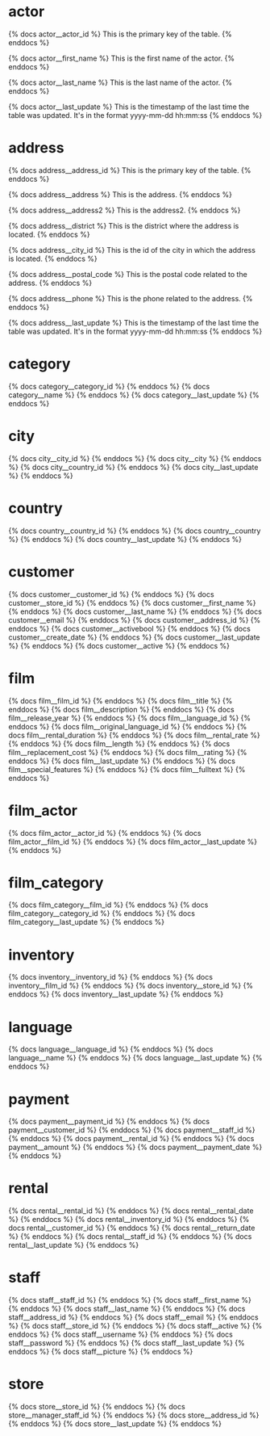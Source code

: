 # actor

{% docs actor__actor_id %}
This is the primary key of the table.
{% enddocs %}

{% docs actor__first_name %}
This is the first name of the actor.
{% enddocs %}

{% docs actor__last_name %}
This is the last name of the actor.
{% enddocs %}

{% docs actor__last_update %}
This is the timestamp of the last time the table was updated.
It's in the format yyyy-mm-dd hh:mm:ss
{% enddocs %}

# address

{% docs address__address_id %}
This is the primary key of the table.
{% enddocs %}

{% docs address__address %}
This is the address.
{% enddocs %}

{% docs address__address2 %}
This is the address2.
{% enddocs %}

{% docs address__district %}
This is the district where the address is located.
{% enddocs %}

{% docs address__city_id %}
This is the id of the city in which the address is located.
{% enddocs %}

{% docs address__postal_code %}
This is the postal code related to the address.
{% enddocs %}

{% docs address__phone %}
This is the phone related to the address.
{% enddocs %}

{% docs address__last_update %}
This is the timestamp of the last time the table was updated.
It's in the format yyyy-mm-dd hh:mm:ss
{% enddocs %}

# category

{% docs category__category_id %}
{% enddocs %}
{% docs category__name %}
{% enddocs %}
{% docs category__last_update %}
{% enddocs %}

# city

{% docs city__city_id %}
{% enddocs %}
{% docs city__city %}
{% enddocs %}
{% docs city__country_id %}
{% enddocs %}
{% docs city__last_update %}
{% enddocs %}

# country

{% docs country__country_id %}
{% enddocs %}
{% docs country__country %}
{% enddocs %}
{% docs country__last_update %}
{% enddocs %}

# customer

{% docs customer__customer_id %}
{% enddocs %}
{% docs customer__store_id %}
{% enddocs %}
{% docs customer__first_name %}
{% enddocs %}
{% docs customer__last_name %}
{% enddocs %}
{% docs customer__email %}
{% enddocs %}
{% docs customer__address_id %}
{% enddocs %}
{% docs customer__activebool %}
{% enddocs %}
{% docs customer__create_date %}
{% enddocs %}
{% docs customer__last_update %}
{% enddocs %}
{% docs customer__active %}
{% enddocs %}

# film

{% docs film__film_id %}
{% enddocs %}
{% docs film__title %}
{% enddocs %}
{% docs film__description %}
{% enddocs %}
{% docs film__release_year %}
{% enddocs %}
{% docs film__language_id %}
{% enddocs %}
{% docs film__original_language_id %}
{% enddocs %}
{% docs film__rental_duration %}
{% enddocs %}
{% docs film__rental_rate %}
{% enddocs %}
{% docs film__length %}
{% enddocs %}
{% docs film__replacement_cost %}
{% enddocs %}
{% docs film__rating %}
{% enddocs %}
{% docs film__last_update %}
{% enddocs %}
{% docs film__special_features %}
{% enddocs %}
{% docs film__fulltext %}
{% enddocs %}

# film_actor

{% docs film_actor__actor_id %}
{% enddocs %}
{% docs film_actor__film_id %}
{% enddocs %}
{% docs film_actor__last_update %}
{% enddocs %}

# film_category

{% docs film_category__film_id %}
{% enddocs %}
{% docs film_category__category_id %}
{% enddocs %}
{% docs film_category__last_update %}
{% enddocs %}

# inventory

{% docs inventory__inventory_id %}
{% enddocs %}
{% docs inventory__film_id %}
{% enddocs %}
{% docs inventory__store_id %}
{% enddocs %}
{% docs inventory__last_update %}
{% enddocs %}

# language

{% docs language__language_id %}
{% enddocs %}
{% docs language__name %}
{% enddocs %}
{% docs language__last_update %}
{% enddocs %}

# payment

{% docs payment__payment_id %}
{% enddocs %}
{% docs payment__customer_id %}
{% enddocs %}
{% docs payment__staff_id %}
{% enddocs %}
{% docs payment__rental_id %}
{% enddocs %}
{% docs payment__amount %}
{% enddocs %}
{% docs payment__payment_date %}
{% enddocs %}

# rental

{% docs rental__rental_id %}
{% enddocs %}
{% docs rental__rental_date %}
{% enddocs %}
{% docs rental__inventory_id %}
{% enddocs %}
{% docs rental__customer_id %}
{% enddocs %}
{% docs rental__return_date %}
{% enddocs %}
{% docs rental__staff_id %}
{% enddocs %}
{% docs rental__last_update %}
{% enddocs %}

# staff

{% docs staff__staff_id %}
{% enddocs %}
{% docs staff__first_name %}
{% enddocs %}
{% docs staff__last_name %}
{% enddocs %}
{% docs staff__address_id %}
{% enddocs %}
{% docs staff__email %}
{% enddocs %}
{% docs staff__store_id %}
{% enddocs %}
{% docs staff__active %}
{% enddocs %}
{% docs staff__username %}
{% enddocs %}
{% docs staff__password %}
{% enddocs %}
{% docs staff__last_update %}
{% enddocs %}
{% docs staff__picture %}
{% enddocs %}

# store

{% docs store__store_id %}
{% enddocs %}
{% docs store__manager_staff_id %}
{% enddocs %}
{% docs store__address_id %}
{% enddocs %}
{% docs store__last_update %}
{% enddocs %}
